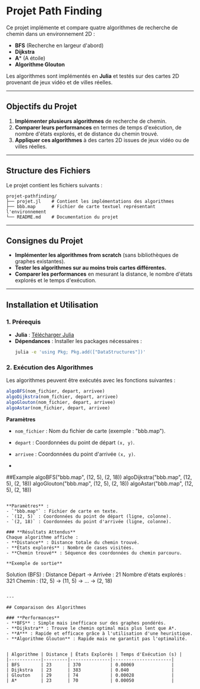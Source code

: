 # Projet Path Finding

Ce projet implémente et compare quatre algorithmes de recherche de chemin dans un environnement 2D :
- **BFS** (Recherche en largeur d'abord)
- **Dijkstra**
- **A*** (A étoile)
- **Algorithme Glouton**

Les algorithmes sont implémentés en **Julia** et testés sur des cartes 2D provenant de jeux vidéo et de villes réelles.

---

## Objectifs du Projet

1. **Implémenter plusieurs algorithmes** de recherche de chemin.
2. **Comparer leurs performances** en termes de temps d'exécution, de nombre d'états explorés, et de distance du chemin trouvé.
3. **Appliquer ces algorithmes** à des cartes 2D issues de jeux vidéo ou de villes réelles.

---

## Structure des Fichiers

Le projet contient les fichiers suivants :
```
projet-pathfinding/
├── projet.jl    # Contient les implémentations des algorithmes
├── bbb.map      # Fichier de carte textuel représentant l'environnement
└── README.md    # Documentation du projet
```

---

## Consignes du Projet

- **Implémenter les algorithmes from scratch** (sans bibliothèques de graphes existantes).
- **Tester les algorithmes sur au moins trois cartes différentes.**
- **Comparer les performances** en mesurant la distance, le nombre d'états explorés et le temps d'exécution.

---

## Installation et Utilisation

### **1. Prérequis**
- **Julia** : [Télécharger Julia](https://julialang.org/downloads/)
- **Dépendances** : Installer les packages nécessaires :
  ```bash
  julia -e 'using Pkg; Pkg.add(["DataStructures"])'
  ```

### **2. Exécution des Algorithmes**

Les algorithmes peuvent être exécutés avec les fonctions suivantes :
```julia
algoBFS(nom_fichier, depart, arrivee)
algoDijkstra(nom_fichier, depart, arrivee)
algoGlouton(nom_fichier, depart, arrivee)
algoAstar(nom_fichier, depart, arrivee)
```

**Paramètres**
- `nom_fichier` : Nom du fichier de carte (exemple : "bbb.map").
- `depart` : Coordonnées du point de départ `(x, y)`.
- `arrivee` : Coordonnées du point d'arrivée `(x, y)`.

- 
##Example
algoBFS("bbb.map", (12, 5), (2, 18))
algoDijkstra("bbb.map", (12, 5), (2, 18))
algoGlouton("bbb.map", (12, 5), (2, 18))
algoAstar("bbb.map", (12, 5), (2, 18))
```

**Paramètres** :
- `"bbb.map"` : Fichier de carte en texte.
- `(12, 5)` : Coordonnées du point de départ (ligne, colonne).
- `(2, 18)` : Coordonnées du point d'arrivée (ligne, colonne).

### **Résultats Attendus**
Chaque algorithme affiche :
- **Distance** : Distance totale du chemin trouvé.
- **États explorés** : Nombre de cases visitées.
- **Chemin trouvé** : Séquence des coordonnées du chemin parcouru.

**Exemple de sortie**
```
Solution (BFS) :
Distance Départ → Arrivée : 21
Nombre d'états explorés : 321
Chemin : (12, 5) → (11, 5) → ... → (2, 18)
```

---

## Comparaison des Algorithmes

### **Performances**
- **BFS** : Simple mais inefficace sur des graphes pondérés.
- **Dijkstra** : Trouve le chemin optimal mais plus lent que A*.
- **A*** : Rapide et efficace grâce à l'utilisation d'une heuristique.
- **Algorithme Glouton** : Rapide mais ne garantit pas l'optimalité.


| Algorithme | Distance | États Explorés | Temps d'Exécution (s) |
|------------|---------|---------------|----------------------|
| BFS        | 23      | 370           | 0.00069              |
| Dijkstra   | 23      | 383           | 0.040                |
| Glouton    | 29      | 74            | 0.00028              |
| A*         | 23      | 70            | 0.00050              |



